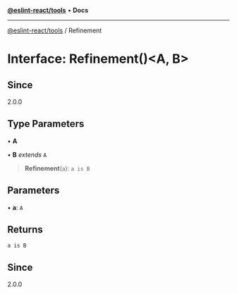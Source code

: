 [**@eslint-react/tools**](../README.md) • **Docs**

***

[@eslint-react/tools](../README.md) / Refinement

# Interface: Refinement()\<A, B\>

## Since

2.0.0

## Type Parameters

• **A**

• **B** *extends* `A`

> **Refinement**(`a`): `a is B`

## Parameters

• **a**: `A`

## Returns

`a is B`

## Since

2.0.0

